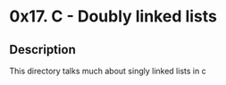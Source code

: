 # 0x17. C - Doubly linked lists

## Description 

This directory talks much about singly linked lists in c
